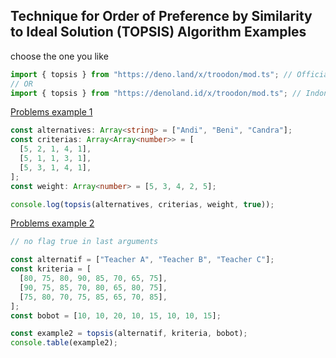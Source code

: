 ## Technique for Order of Preference by Similarity to Ideal Solution (TOPSIS) Algorithm Examples

choose the one you like

```typescript
import { topsis } from "https://deno.land/x/troodon/mod.ts"; // Official Third Party Modules
// OR
import { topsis } from "https://denoland.id/x/troodon/mod.ts"; // Indonesia Third Party Modules
```

[Problems example 1](https://tugasakhir.id/contoh-perhitungan-spk-metode-topsis)

```typescript
const alternatives: Array<string> = ["Andi", "Beni", "Candra"];
const criterias: Array<Array<number>> = [
  [5, 2, 1, 4, 1],
  [5, 1, 1, 3, 1],
  [5, 3, 1, 4, 1],
];
const weight: Array<number> = [5, 3, 4, 2, 5];

console.log(topsis(alternatives, criterias, weight, true));
```

[Problems example 2](http://serbaserbi-publik.blogspot.com/2016/10/spk-pemilihan-guru-teladan-dengan.html)

```typescript
// no flag true in last arguments

const alternatif = ["Teacher A", "Teacher B", "Teacher C"];
const kriteria = [
  [80, 75, 80, 90, 85, 70, 65, 75],
  [90, 75, 85, 70, 80, 65, 80, 75],
  [75, 80, 70, 75, 85, 65, 70, 85],
];
const bobot = [10, 10, 20, 10, 15, 10, 10, 15];

const example2 = topsis(alternatif, kriteria, bobot);
console.table(example2);
```
